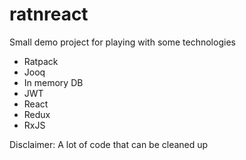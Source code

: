 # ratnreact

Small demo project for playing with some technologies 
* Ratpack
* Jooq
* In memory DB
* JWT 
* React
* Redux
* RxJS 
 
 Disclaimer: A lot of code that can be cleaned up
